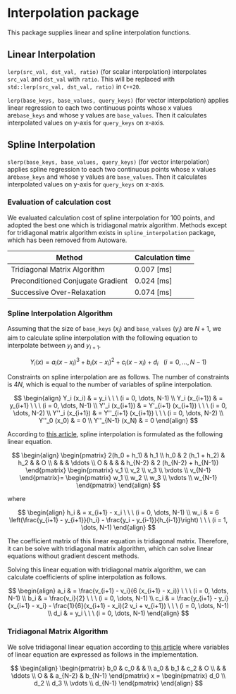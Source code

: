 # Interpolation package

This package supplies linear and spline interpolation functions.

## Linear Interpolation

`lerp(src_val, dst_val, ratio)` (for scalar interpolation) interpolates `src_val` and `dst_val` with `ratio`.
This will be replaced with `std::lerp(src_val, dst_val, ratio)` in `C++20`.

`lerp(base_keys, base_values, query_keys)` (for vector interpolation) applies linear regression to each two continuous points whose x values are`base_keys` and whose y values are `base_values`.
Then it calculates interpolated values on y-axis for `query_keys` on x-axis.

## Spline Interpolation

`slerp(base_keys, base_values, query_keys)` (for vector interpolation) applies spline regression to each two continuous points whose x values are`base_keys` and whose y values are `base_values`.
Then it calculates interpolated values on y-axis for `query_keys` on x-axis.

### Evaluation of calculation cost

We evaluated calculation cost of spline interpolation for 100 points, and adopted the best one which is tridiagonal matrix algorithm.
Methods except for tridiagonal matrix algorithm exists in `spline_interpolation` package, which has been removed from Autoware.

| Method                            | Calculation time |
| --------------------------------- | ---------------- |
| Tridiagonal Matrix Algorithm      | 0.007 [ms]       |
| Preconditioned Conjugate Gradient | 0.024 [ms]       |
| Successive Over-Relaxation        | 0.074 [ms]       |

### Spline Interpolation Algorithm

Assuming that the size of `base_keys` ($x_i$) and `base_values` ($y_i$) are $N + 1$, we aim to calculate spline interpolation with the following equation to interpolate between $y_i$ and $y_{i+1}$.

$$
Y_i(x) = a_i (x - x_i)^3 + b_i (x - x_i)^2 + c_i (x - x_i) + d_i \ \ \ (i = 0, \dots, N-1)
$$

Constraints on spline interpolation are as follows.
The number of constraints is $4N$, which is equal to the number of variables of spline interpolation.

$$
\begin{align}
Y_i (x_i) & = y_i \ \ \ (i = 0, \dots, N-1) \\
Y_i (x_{i+1}) & = y_{i+1} \ \ \ (i = 0, \dots, N-1) \\
Y'_i (x_{i+1}) & = Y'_{i+1} (x_{i+1}) \ \ \ (i = 0, \dots, N-2) \\
Y''_i (x_{i+1}) & = Y''_{i+1} (x_{i+1}) \ \ \ (i = 0, \dots, N-2) \\
Y''_0 (x_0) & = 0 \\
Y''_{N-1} (x_N) & = 0
\end{align}
$$

According to [this article](https://www.mk-mode.com/rails/docs/INTERPOLATION_SPLINE.pdf), spline interpolation is formulated as the following linear equation.

$$
\begin{align}
 \begin{pmatrix}
    2(h_0 + h_1) & h_1 \\
    h_0 & 2 (h_1 + h_2) & h_2 & & O \\
        &     &     & \ddots \\
    O &     &     &       & h_{N-2} & 2 (h_{N-2} + h_{N-1})
 \end{pmatrix}
 \begin{pmatrix}
    v_1 \\ v_2 \\ v_3 \\ \vdots \\ v_{N-1}
 \end{pmatrix}=
 \begin{pmatrix}
    w_1 \\ w_2 \\ w_3 \\ \vdots \\ w_{N-1}
 \end{pmatrix}
\end{align}
$$

where

$$
\begin{align}
h_i & = x_{i+1} - x_i \ \ \ (i = 0, \dots, N-1) \\
w_i & = 6 \left(\frac{y_{i+1} - y_{i+1}}{h_i} - \frac{y_i - y_{i-1}}{h_{i-1}}\right) \ \ \ (i = 1, \dots, N-1)
\end{align}
$$

The coefficient matrix of this linear equation is tridiagonal matrix. Therefore, it can be solve with tridiagonal matrix algorithm, which can solve linear equations without gradient descent methods.

Solving this linear equation with tridiagonal matrix algorithm, we can calculate coefficients of spline interpolation as follows.

$$
\begin{align}
a_i & = \frac{v_{i+1} - v_i}{6 (x_{i+1} - x_i)} \ \ \ (i = 0, \dots, N-1) \\
b_i & = \frac{v_i}{2} \ \ \ (i = 0, \dots, N-1) \\
c_i & = \frac{y_{i+1} - y_i}{x_{i+1} - x_i} - \frac{1}{6}(x_{i+1} - x_i)(2 v_i + v_{i+1}) \ \ \ (i = 0, \dots, N-1) \\
d_i & = y_i \ \ \ (i = 0, \dots, N-1)
\end{align}
$$

### Tridiagonal Matrix Algorithm

We solve tridiagonal linear equation according to [this article](https://www.iist.ac.in/sites/default/files/people/tdma.pdf) where variables of linear equation are expressed as follows in the implementation.

$$
\begin{align}
 \begin{pmatrix}
    b_0 & c_0 &     & \\
    a_0 & b_1 & c_2 & O \\
        &     & \ddots \\
    O &     & a_{N-2} &  b_{N-1}
 \end{pmatrix}
x =
\begin{pmatrix}
    d_0 \\ d_2 \\ d_3 \\ \vdots \\ d_{N-1}
 \end{pmatrix}
\end{align}
$$
